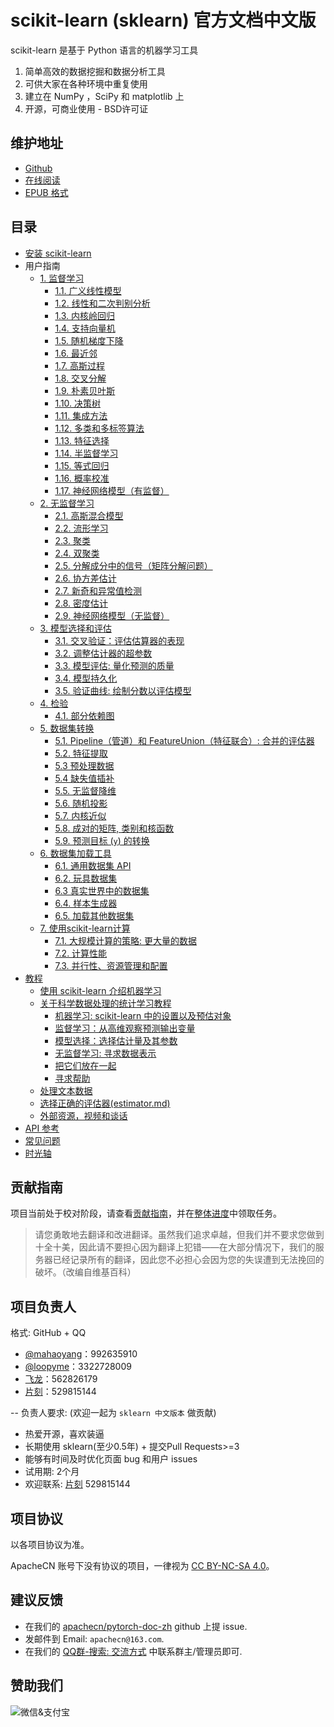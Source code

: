 # scikit-learn (sklearn) 官方文档中文版

scikit-learn 是基于 Python 语言的机器学习工具

1. 简单高效的数据挖掘和数据分析工具
2. 可供大家在各种环境中重复使用
3. 建立在 NumPy ，SciPy 和 matplotlib 上
4. 开源，可商业使用 - BSD许可证


## 维护地址

+   [Github](https://github.com/apachecn/scikit-learn-doc-zh/)
+   [在线阅读](http://sklearn.apachecn.org)
+   [EPUB 格式](https://github.com/apachecn/scikit-learn-doc-zh/raw/dl/scikit-learn%200.19%20%E4%B8%AD%E6%96%87%E6%96%87%E6%A1%A3.epub)

## 目录

*   [安装 scikit-learn](62.md)
*   用户指南
    *   [1. 监督学习](1.md)
        * [1.1. 广义线性模型](2.md)
        * [1.2. 线性和二次判别分析](3.md)
        * [1.3. 内核岭回归](4.md)
        * [1.4. 支持向量机](5.md)
        * [1.5. 随机梯度下降](6.md)
        * [1.6. 最近邻](7.md)
        * [1.7. 高斯过程](8.md)
        * [1.8. 交叉分解](9.md)
        * [1.9. 朴素贝叶斯](10.md)
        * [1.10. 决策树](11.md)
        * [1.11. 集成方法](12.md)
        * [1.12. 多类和多标签算法](13.md)
        * [1.13. 特征选择](14.md)
        * [1.14. 半监督学习](15.md)
        * [1.15. 等式回归](16.md)
        * [1.16. 概率校准](17.md)
        * [1.17. 神经网络模型（有监督）](18.md)
    *   [2. 无监督学习](19.md)
        * [2.1. 高斯混合模型](20.md)
        * [2.2. 流形学习](21.md)
        * [2.3. 聚类](22.md)
        * [2.4. 双聚类](23.md)
        * [2.5. 分解成分中的信号（矩阵分解问题）](24.md)
        * [2.6. 协方差估计](25.md)
        * [2.7. 新奇和异常值检测](26.md)
        * [2.8. 密度估计](27.md)
        * [2.9. 神经网络模型（无监督）](28.md)
    * [3. 模型选择和评估](29.md)
        * [3.1. 交叉验证：评估估算器的表现](30.md)
        * [3.2. 调整估计器的超参数](31.md)
        * [3.3. 模型评估: 量化预测的质量](32.md)
        * [3.4. 模型持久化](33.md)
        * [3.5. 验证曲线: 绘制分数以评估模型](34.md)
    * [4.  检验](35.md)
        * [4.1. 部分依赖图](36.md)
    * [5. 数据集转换](37.md)
        * [5.1. Pipeline（管道）和 FeatureUnion（特征联合）: 合并的评估器](38.md)
        * [5.2. 特征提取](39.md)
        * [5.3 预处理数据](40.md)
        * [5.4 缺失值插补](41.md)
        * [5.5. 无监督降维](42.md)
        * [5.6. 随机投影](43.md)
        * [5.7. 内核近似](44.md)
        * [5.8. 成对的矩阵, 类别和核函数](45.md)
        * [5.9. 预测目标 (`y`) 的转换](46.md)
    * [6. 数据集加载工具](47.md)
        * [6.1. 通用数据集 API](47.md)
        * [6.2. 玩具数据集](47.md)
        * [6.3 真实世界中的数据集](47.md)
        * [6.4. 样本生成器](47.md)
        * [6.5. 加载其他数据集](47.md)
    * [7. 使用scikit-learn计算](48.md)
        * [7.1. 大规模计算的策略: 更大量的数据](48.md)
        * [7.2. 计算性能](48.md)
        * [7.3. 并行性、资源管理和配置](48.md)
*   [教程](50.md)
    *   [使用 scikit-learn 介绍机器学习](51.md)
    *   [关于科学数据处理的统计学习教程](52.md)
        *   [机器学习: scikit-learn 中的设置以及预估对象](53.md)
        *   [监督学习：从高维观察预测输出变量](54.md)
        *   [模型选择：选择估计量及其参数](55.md)
        *   [无监督学习: 寻求数据表示](56.md)
        *   [把它们放在一起](57.md)
        *   [寻求帮助](58.md)
    *   [处理文本数据](59.md)
    *   [选择正确的评估器(estimator.md)](60.md)
    *   [外部资源，视频和谈话](61.md)
*   [API 参考](https://scikit-learn.org/stable/modules/classes.html)
*   [常见问题](63.md)
*   [时光轴](64.md)

## 贡献指南

项目当前处于校对阶段，请查看[贡献指南](CONTRIBUTING.md)，并在[整体进度](https://github.com/apachecn/sklearn-doc-zh/issues/352)中领取任务。

> 请您勇敢地去翻译和改进翻译。虽然我们追求卓越，但我们并不要求您做到十全十美，因此请不要担心因为翻译上犯错——在大部分情况下，我们的服务器已经记录所有的翻译，因此您不必担心会因为您的失误遭到无法挽回的破坏。（改编自维基百科）

## 项目负责人

格式: GitHub + QQ

* [@mahaoyang](https://github.com/mahaoyang)：992635910
* [@loopyme](https://github.com/loopyme)：3322728009
* [飞龙](https://github.com/wizardforcel)：562826179
* [片刻](https://github.com/jiangzhonglian)：529815144

-- 负责人要求: (欢迎一起为 `sklearn 中文版本` 做贡献)

* 热爱开源，喜欢装逼
* 长期使用 sklearn(至少0.5年) + 提交Pull Requests>=3
* 能够有时间及时优化页面 bug 和用户 issues
* 试用期: 2个月
* 欢迎联系: [片刻](https://github.com/jiangzhonglian) 529815144

## **项目协议**

以各项目协议为准。

ApacheCN 账号下没有协议的项目，一律视为 [CC BY-NC-SA 4.0](https://creativecommons.org/licenses/by-nc-sa/4.0/deed.zh)。

## 建议反馈

* 在我们的 [apachecn/pytorch-doc-zh](https://github.com/apachecn/sklearn-doc-zh) github 上提 issue.
* 发邮件到 Email: `apachecn@163.com`.
* 在我们的 [QQ群-搜索: 交流方式](https://github.com/apachecn/home) 中联系群主/管理员即可.

## 赞助我们

<img src="http://data.apachecn.org/img/about/donate.jpg" alt="微信&支付宝" />
